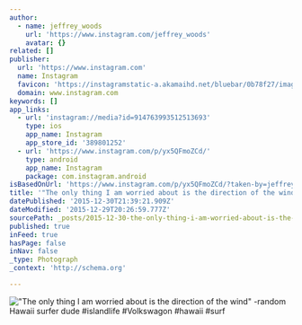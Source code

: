 ```yaml
---
author:
  - name: jeffrey_woods
    url: 'https://www.instagram.com/jeffrey_woods'
    avatar: {}
related: []
publisher:
  url: 'https://www.instagram.com'
  name: Instagram
  favicon: 'https://instagramstatic-a.akamaihd.net/bluebar/0b78f27/images/ico/favicon.ico'
  domain: www.instagram.com
keywords: []
app_links:
  - url: 'instagram://media?id=914763993512513693'
    type: ios
    app_name: Instagram
    app_store_id: '389801252'
  - url: 'https://www.instagram.com/p/yx5QFmoZCd/'
    type: android
    app_name: Instagram
    package: com.instagram.android
isBasedOnUrl: 'https://www.instagram.com/p/yx5QFmoZCd/?taken-by=jeffrey_woods'
title: '"The only thing I am worried about is the direction of the wind" -random Hawaii surfer dude #islandlife #Volkswagon #hawaii #surf'
datePublished: '2015-12-30T21:39:21.909Z'
dateModified: '2015-12-29T20:26:59.777Z'
sourcePath: _posts/2015-12-30-the-only-thing-i-am-worried-about-is-the-direction-of-the-w.md
published: true
inFeed: true
hasPage: false
inNav: false
_type: Photograph
_context: 'http://schema.org'

---
```

!["The only thing I am worried about is the direction of the wind" -random Hawaii surfer dude &num;islandlife &num;Volkswagon &num;hawaii &num;surf](https://scontent.cdninstagram.com/hphotos-frc/t51.2885-15/e15/10895275_568455539957959_1465877602_n.jpg)